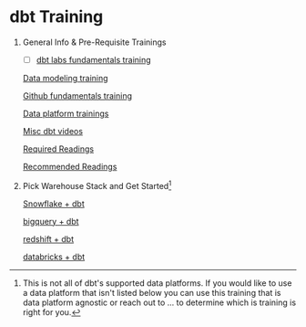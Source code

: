 # dbt Training
1. General Info & Pre-Requisite Trainings

   - [ ] [dbt labs fundamentals training](https://www.linkedin.com/in/alec-peters/)
   
   [Data modeling training](https://www.linkedin.com/in/alec-peters/)
   
   [Github fundamentals training](https://www.linkedin.com/in/alec-peters/)
   
   [Data platform trainings](https://www.linkedin.com/in/alec-peters/)
   
   [Misc dbt videos](https://www.linkedin.com/in/alec-peters/)
   
   [Required Readings](https://www.linkedin.com/in/alec-peters/)
   
   [Recommended Readings](https://www.linkedin.com/in/alec-peters/)
   
2. Pick Warehouse Stack and Get Started[^1]

   [Snowflake + dbt](https://github.com/analytics8/dbt/tree/main/Training#steps-for-our-a8-dbt-training)
   
   [bigquery + dbt](https://www.linkedin.com/in/alec-peters/)
   
   [redshift + dbt](https://www.linkedin.com/in/alec-peters/)
   
   [databricks + dbt](https://www.linkedin.com/in/alec-peters/)

[^1]: This is not all of dbt's supported data platforms. If you would like to use a data platform that isn't listed below you can use this training that is data platform agnostic or reach out to ... to determine which is training is right for you.
